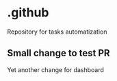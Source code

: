 # .github
Repository for tasks automatization

## Small change to test PR
Yet another change for dashboard
